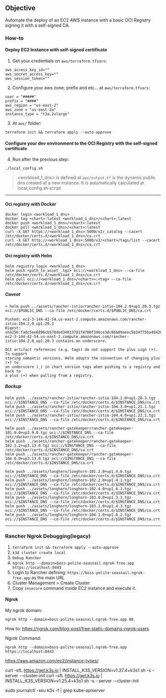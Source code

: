 ## Objective

Automate the deploy of an EC2 AWS instance with a basic OCI Registry signing it with a self-signed CA.

### How-to

#### Deploy EC2 Instance with self-signed certificate

1. Get your credentials on `aws/terraform.tfvars`:

  ```
  aws_access_key_id=""
  aws_secret_access_key=""
  aws_session_token=""
  ```

2. Configure your aws zone; prefix and etc... at `aws/terraform.tfvars`:

  ```
  user = "#####"
  prefix = "####"
  aws_region = "us-east-2"
  aws_zone = "us-east-2a"
  instance_type = "t3a.2xlarge"
  ```

3. At `aws/` folder:

  ```
  terraform init && terraform apply --auto-approve
  ```

#### Configure your dev environment to the OCI Registry with the self-signed certificate

4. Run after the previous step:

  ```
  ./local_config.sh
  ```

> <workload_1_dns> is defined at `aws/output.tf` is the dynamic public dns created at a new instance. It is automatically calculated at local_config.sh script

---

#### Oci registry with Docker

```
docker login <workload_1_dns>
docker tag <chart>:latest <workload_1_dns>/<chart>:latest
docker push <workload_1_dns>/<chart>:latest
docker pull <workload_1_dns>/<chart>:latest
curl -X GET https://<workload_1_dns>:5000/v2/_catalog --cacert /etc/docker/certs.d/<workload_1_dns>/ca.crt
curl -X GET http://<workload_1_dns>:5000/v2/<chart>/tags/list --cacert /etc/docker/certs.d/<workload_1_dns>/ca.crt
```

#### Oci registry with Helm

```
helm registry login <workload_1_dns>
helm push <path_to_asset_.tgz> oci://<workload_1_dns> --ca-file /etc/docker/certs.d/<workload_1_dns>/ca.crt
helm pull oci://<workload_1_dns>/<chart>>:<tag> --ca-file /etc/docker/certs.d/<workload_1_dns>/ca.crt
```

##### Caveat

```
» helm push ../assets/rancher-istio/rancher-istio-104.2.0+up1.20.3.tgz oci://$PUBLIC_DNS --ca-file /etc/docker/certs.d/$PUBLIC_DNS/ca.crt

Pushed: ec2-3-144-42-54.us-east-2.compute.amazonaws.com/rancher-istio:104.2.0_up1.20.3
Digest: sha256:fa8c5ee6896cb578ded34033701f4700f346ce3dc86b09aeec5b34f75ba4d428
ec2-3-144-42-54.us-east-2.compute.amazonaws.com/rancher-istio:104.2.0_up1.20.3 contains an underscore.

OCI artifact references (e.g. tags) do not support the plus sign (+). To support
storing semantic versions, Helm adopts the convention of changing plus (+) to
an underscore (_) in chart version tags when pushing to a registry and back to
a plus (+) when pulling from a registry.
```

##### Backup

```
helm push ../assets/rancher-istio/rancher-istio-104.2.0+up1.20.3.tgz oci://$INSTANCE_DNS --ca-file /etc/docker/certs.d/$INSTANCE_DNS/ca.crt
helm push ../assets/rancher-istio/rancher-istio-104.3.0+up1.21.1.tgz oci://$INSTANCE_DNS --ca-file /etc/docker/certs.d/$INSTANCE_DNS/ca.crt
helm push ../assets/rancher-istio/rancher-istio-104.4.0+up1.22.1.tgz oci://$INSTANCE_DNS --ca-file /etc/docker/certs.d/$INSTANCE_DNS/ca.crt

helm push ../assets/rancher-gatekeeper/rancher-gatekeeper-101.0.0+up3.9.0.tgz oci://$INSTANCE_DNS --ca-file /etc/docker/certs.d/$INSTANCE_DNS/ca.crt
helm push ../assets/rancher-gatekeeper/rancher-gatekeeper-102.1.2+up3.13.0.tgz oci://$INSTANCE_DNS --ca-file /etc/docker/certs.d/$INSTANCE_DNS/ca.crt
helm push ../assets/rancher-gatekeeper/rancher-gatekeeper-104.0.0+up3.13.0.tgz oci://$INSTANCE_DNS --ca-file /etc/docker/certs.d/$INSTANCE_DNS/ca.crt

helm push ../assets/longhorn/longhorn-101.2.0+up1.4.0.tgz oci://$INSTANCE_DNS --ca-file /etc/docker/certs.d/$INSTANCE_DNS/ca.crt
helm push ../assets/longhorn/longhorn-102.2.0+up1.4.1.tgz oci://$INSTANCE_DNS --ca-file /etc/docker/certs.d/$INSTANCE_DNS/ca.crt
helm push ../assets/longhorn/longhorn-102.4.0+up1.6.1.tgz oci://$INSTANCE_DNS --ca-file /etc/docker/certs.d/$INSTANCE_DNS/ca.crt
helm push ../assets/longhorn/longhorn-103.0.0+up1.3.3.tgz oci://$INSTANCE_DNS --ca-file /etc/docker/certs.d/$INSTANCE_DNS/ca.crt
helm push ../assets/longhorn/longhorn-103.1.0+up1.4.3.tgz oci://$INSTANCE_DNS --ca-file /etc/docker/certs.d/$INSTANCE_DNS/ca.crt
helm push ../assets/longhorn/longhorn-104.1.0+up1.6.2.tgz oci://$INSTANCE_DNS --ca-file /etc/docker/certs.d/$INSTANCE_DNS/ca.crt
```

---

### Rancher Ngrok Debugging(legacy)

1. `terraform init && terraform apply --auto-approve`
2. `k3d cluster create local`
3. `Debug Rancher`
4. `ngrok http --domain=boss-polite-seasnail.ngrok-free.app https://localhost:8443`
5. Login to Rancher defining: `https://boss-polite-seasnail.ngrok-free.app` as the main URL
6. Cluster Management > Create Cluster
7. Copy `insecure` command inside EC2 instance and execute it.


#### Ngrok

My ngrok domain:
```
ngrok http --domain=boss-polite-seasnail.ngrok-free.app 80
```

How to: https://ngrok.com/blog-post/free-static-domains-ngrok-users

Ngrok Command:
```
ngrok http --domain=boss-polite-seasnail.ngrok-free.app https://localhost:8443

```

https://aws.amazon.com/ec2/instance-types/

curl -sfL https://get.k3s.io | INSTALL_K3S_VERSION=v1.27.4+k3s1	 sh -s - server --cluster-init
curl -sfL https://get.k3s.io | INSTALL_K3S_VERSION=v1.25.4+k3s1	 sh -s - server --cluster-init


sudo journalctl -xeu k3s -f | grep kube-apiserver
